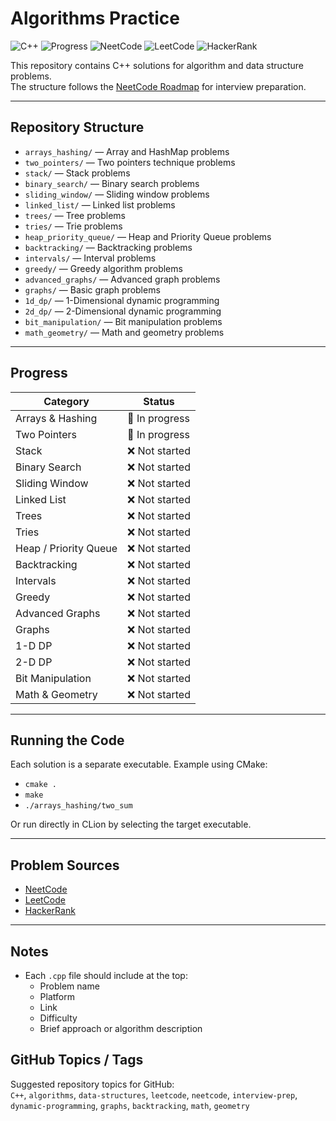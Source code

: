 # Algorithms Practice

![C++](https://img.shields.io/badge/Language-C++-blue)
![Progress](https://img.shields.io/badge/Progress-In%20Progress-yellow)
![NeetCode](https://img.shields.io/badge/Platform-NeetCode-orange)
![LeetCode](https://img.shields.io/badge/Platform-LeetCode-red)
![HackerRank](https://img.shields.io/badge/Platform-HackerRank-green)

This repository contains C++ solutions for algorithm and data structure problems.  
The structure follows the [NeetCode Roadmap](https://neetcode.io/roadmap) for interview preparation.

---

## Repository Structure

- `arrays_hashing/` — Array and HashMap problems
- `two_pointers/` — Two pointers technique problems
- `stack/` — Stack problems
- `binary_search/` — Binary search problems
- `sliding_window/` — Sliding window problems
- `linked_list/` — Linked list problems
- `trees/` — Tree problems
- `tries/` — Trie problems
- `heap_priority_queue/` — Heap and Priority Queue problems
- `backtracking/` — Backtracking problems
- `intervals/` — Interval problems
- `greedy/` — Greedy algorithm problems
- `advanced_graphs/` — Advanced graph problems
- `graphs/` — Basic graph problems
- `1d_dp/` — 1-Dimensional dynamic programming
- `2d_dp/` — 2-Dimensional dynamic programming
- `bit_manipulation/` — Bit manipulation problems
- `math_geometry/` — Math and geometry problems


---

## Progress

| Category                  | Status        |
|---------------------------|--------------|
| Arrays & Hashing          | 🔄 In progress |
| Two Pointers              | 🔄 In progress |
| Stack                     | ❌ Not started |
| Binary Search             | ❌ Not started |
| Sliding Window            | ❌ Not started |
| Linked List               | ❌ Not started |
| Trees                     | ❌ Not started |
| Tries                     | ❌ Not started |
| Heap / Priority Queue      | ❌ Not started |
| Backtracking              | ❌ Not started |
| Intervals                 | ❌ Not started |
| Greedy                    | ❌ Not started |
| Advanced Graphs           | ❌ Not started |
| Graphs                    | ❌ Not started |
| 1-D DP                    | ❌ Not started |
| 2-D DP                    | ❌ Not started |
| Bit Manipulation          | ❌ Not started |
| Math & Geometry           | ❌ Not started |

---

## Running the Code

Each solution is a separate executable. Example using CMake:

- `cmake .`
- `make`
- `./arrays_hashing/two_sum`

Or run directly in CLion by selecting the target executable.

---

## Problem Sources

- [NeetCode](https://neetcode.io/)
- [LeetCode](https://leetcode.com/)
- [HackerRank](https://www.hackerrank.com/)

---

## Notes

- Each `.cpp` file should include at the top:
    - Problem name
    - Platform
    - Link
    - Difficulty
    - Brief approach or algorithm description

## GitHub Topics / Tags

Suggested repository topics for GitHub:  
`C++`, `algorithms`, `data-structures`, `leetcode`, `neetcode`, `interview-prep`, `dynamic-programming`, `graphs`, `backtracking`, `math`, `geometry`
